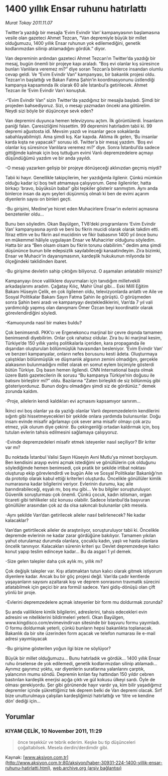 # 1400 yıllık Ensar ruhunu hatırlattı

*Murat Tokay 2011.11.07*

<div class="news-detail-text-todays">
 <div>
 </div>
 <div>
 </div>
 <div id="newsSpot">
  <font class="detail-spot">
   Twitter’a yazdığı bir mesajla ‘Evim Evindir Van’ kampanyasının başlamasına vesile olan gazeteci Ahmet Tezcan, “Van depremiyle büyük bir millet olduğumuzu, 1400 yıllık Ensar ruhunun yok edilemediğini, genetik kodlarımızdan silinip atılamadığını gördük.” diyor.
  </font>
 </div>
 <div id="newsText">
  <font class="detail-text">
   <p class="MsoNormal">
    Van depreminin ardından gazeteci Ahmet Tezcan’ın Twitter’da yazdığı bir mesaj, bugün önemli bir projeye kapı araladı. “Boş evi olanlar kış süresince bunları Vanlılara veremez mi?” diye soran Tezcan’a binlerce insandan olumlu cevap geldi. Ve “Evim Evindir Van” kampanyası, bir bakanlık projesi oldu. Tezcan’ın başlattığı ve Bakan Fatma Şahin’in koordinasyonunu üstlendiği kampanya kapsamında ilk olarak 60 aile İstanbul’a getirilecek. Ahmet Tezcan ile ‘Evim Evindir Van’ı konuştuk.
   </p>
   <p class="MsoNormal">
    -“Evim Evindir Van” sizin Twitter’da yazdığınız bir mesajla başladı. Şimdi bir projeden bahsediyoruz. Sizi, o mesajı yazmadan önceki ana götürelim. Neydi sizi böyle bir düşünceye sevk eden?
   </p>
   <p class="MsoNormal">
    Van depremini duyunca hemen televizyonu açtım. İlk görüntülerdi. İnsanların paniği falan. Çaresizliğimi hissettim. 99 depremini hatırladım tabii ki. 99 depremi ağustosta idi. Mevsim yazdı ve insanlar gece sokaklarda sabahlayabilmişti. Ama şimdi kış. Kar kapıda. Aklıma ilk gelen, ‘Bu insanlar karda kışta ne yapacak?’ sorusu idi. Twitter’a bir mesaj yazdım. ‘Boş evi olanlar kış süresince Vanlılara veremez mi?’ diye. Sonra İstanbul’da sadece gittiğimde kalmak için boş tuttuğum evimi Vanlı depremzedelere açmayı düşündüğümü yazdım ve bir anda yayıldı.
   </p>
   <p class="MsoNormal">
    -O mesajı yazarken gelişip bir projeye dönüşeceği aklınızdan geçmiş miydi?
   </p>
   <p class="MsoNormal">
    Tabii ki hayır. Genellikle takipçilerim, her yazdığımla ilgilenir. Çünkü mümkün olduğu kadar içi boş twit atmamaya çalışıyorum. Gene ilgilenirler, hatta birkaçı ‘bravo, büyüksün baba!’ gibi tepkiler gösterir sanmıştım. Aynı anda binlerce insan da aynı şeyleri düşünmüş olmalı ki ben de evimi açarım diyenlerin sayısı on binleri geçti.
   </p>
   <p class="MsoNormal">
    -Bu girişimi, Medine’ye hicret eden Muhacirlere Ensar’ın evlerini açmasına benzetenler oldu…
   </p>
   <p class="MsoNormal">
    Bunu ben söyledim. Okan Bayülgen, TV8’deki programlarını ‘Evim Evindir Van’ kampanyasına ayırdı ve beni bu fikrin mucidi olarak olarak takdim etti. İtiraz ettim ve bu fikrin asıl mucidinin ve fikir babasının 1400 yıl önce bunu en mükemmel hâliyle uygulayan Ensar ve Muhacirler olduğunu söyledim. Hatta bir ara “Ben olsam olsam bu fikrin torunu olabilirim.” dedim ama şimdi düşününce bunun bile edepsizlik sayılabileceği kanaatindeyim. Zira bizimki, Ensar ve Muhacir’in dayanışmasının, kardeşlik hukukunun milyonda bir ölçeğindeki taklidinden ibaret.
   </p>
   <p class="MsoNormal">
    -Bu girişime devletin sahip çıktığını biliyoruz. O aşamaları anlatabilir misiniz?
   </p>
   <p class="MsoNormal">
    Kampanyayı önce valiliklere duyurmaları için tanıdığım milletvekili arkadaşlarımı aradım. Çağatay Kılıç, Mahir Ünal gibi... Eski Millî Eğitim Bakanı Hüseyin Çelik, en çok ilgilenen oldu, televizyonlarda anlattı ve Aile ve Sosyal Politikalar Bakanı Sayın Fatma Şahin ile görüştü. O görüşmeden sonra Şahin beni aradı ve kampanyayı desteklediklerini, Van’da 7 yıl vali yardımcılığı yapmış olan danışmanı Ömer Özcan beyi koordinatör olarak görevlendirdiğini söyledi.
   </p>
   <p class="MsoNormal">
    -Kamuoyunda nasıl bir makes buldu?
   </p>
   <p class="MsoNormal">
    Çok benimsendi. PKK’cı ve Ergenekoncu marjinal bir çevre dışında tamamen benimsendi diyebilirim. Onlar çok rahatsız oldular. Zira bu iki marjinal kesim, Türkiye’de 150 yıllık yanlış politikalarla içeriden, kara propaganda ile dışarıdan oluşturulan bölünmüşlük havasından besleniyor. ‘Evim Evindir Van’ ve benzeri kampanyalar, onların nefes borusunu kesti âdeta. Oluşturmaya çalıştıkları bölünmüşlük ve düşmanlık algısının zemini olmadığını, gerçekle alakasının bulunmadığını millet olarak en somut eylem biçimiyle gösterdi bütün Türkiye. Dış basın hemen ilgilendi. CNN International başta olmak üzere Batılı gazetecilerin ilk sorusu “Bu kampanya Türkiye’nin doğusu ile batısını birleştirir mi?” oldu. Bazılarına “Zaten birleşikti de siz bölünmüş gibi gösteriyordunuz. Bunun doğru olmadığını şimdi siz de gördünüz.” demek zorunda kaldım.
   </p>
   <p class="MsoNormal">
    -Proje, ailelerin kendi kaldıkları evi açmasını kapsamıyor sanırım…
   </p>
   <p class="MsoNormal">
    İkinci evi boş olanlar ya da yazlığı olanlar Vanlı depremzedelerin kendilerini sığıntı gibi hissetmeyecekleri bir şekilde onlara yardımda bulunsunlar. Doğu insanı evinde misafir ağırlamayı çok sever ama misafir olmayı çok arzu etmez, yük olurum diye çekinir. Bu çekingenliği ortadan kaldırmak için, boş tutulan evlerin tahsis edilmesini sağlamaya çalışıyoruz.
   </p>
   <p class="MsoNormal">
    -Evinde depremzedeleri misafir etmek isteyenler nasıl seçiliyor? Bir kriter var mı?
   </p>
   <p class="MsoNormal">
    Bu noktada İstanbul Valisi Sayın Hüseyin Avni Mutlu’ya minnet borçluyum. Ben kendisini arayıp evimi açmak istediğimi ve gönüllülerin çok olduğunu söylediğimde hemen benimsedi, çok pratik bir şekilde irtibat noktası oluşturup ekip görevlendirdi ve bugün Aile ve Sosyal Politikalar Bakanlığı’nın da prototip olarak kabul ettiği kriterleri oluşturdu. Öncelikle gönüllüler kimlik numarasına kadar bilgilerini veriyor. Evlerinin durumu, kaç aile barındırabileceği, eşyalı mı, boş mu gibi… Ve bu bilgiler soruşturuluyor. Güvenlik soruşturması çok önemli. Çünkü çocuk, kadın istismarı, organ ticareti gibi tehlikeler söz konusu olabilir. Sadece İstanbul’da başvuran gönüllüler arasından çok az da olsa sakıncalı bulunanlar çıktı mesela.
   </p>
   <p class="MsoNormal">
    -Aynı şekilde Van’dan getirilecek aileler nasıl belirlenecek? Ne kadar kalacaklar?
   </p>
   <p class="MsoNormal">
    Van’dan getirtilecek aileler de araştırılıyor, soruşturuluyor tabii ki. Öncelikle depremde evlerinin ne kadar zarar gördüğüne bakılıyor. Tamamen yıkılan yahut oturulamaz durumda olanlara, çocuklu kadın, yaşlı ve hasta olanlara öncelik tanınıyor. Kalacakları sürenin kriteri şu: Devlet depremzedeye kalıcı konut yapıp teslim edinceye kadar… Bu da asgari 1 yıl demek.
   </p>
   <p class="MsoNormal">
    -Size gelen talepler daha çok aylık mı, yıllık mı?
   </p>
   <p class="MsoNormal">
    Çok değişik talepler var. Kışı atlatmaktan tutun kalıcı olarak gitmek istiyorum diyenlere kadar. Ancak bu bir göç projesi değil. Van’da çadır kentlerde yaşayanların sayısını azaltarak kışı ve deprem sonrasının travmatik sürecini atlatabilmek için geçici bir ara formül sadece. Yani gidiş-dönüşü olan çift yönlü bir proje.
   </p>
   <p class="MsoNormal">
    -Evlerini depremzedelere açmak isteyenler bir form mu doldurmak zorunda?
   </p>
   <p class="MsoNormal">
    Şu anda valiliklere kimlik bilgilerini, adreslerini, tahsis edecekleri evin adresini ve niteliklerini bildirmeleri yeterli. Okan Bayülgen, www.kingdisco.com/evimevindirvan sitesinde bir başvuru formu yayımladı. O formu doldurmak yeterli, çünkü bunların hepsi bakanlıkta toplanacak. Bakanlık da bir site üzerinden form açacak ve telefon numarası ile e-mail adresi yayımlayacak
   </p>
   <p class="MsoNormal">
    -Bu girişime gösterilen yoğun ilgi bize ne söylüyor?
   </p>
   <p class="MsoNormal">
    Büyük bir millet olduğumuzu… Bunu hatırladık ve gördük… 1400 yıllık Ensar ruhu örselense de yok edilemedi, genetik kodlarımızdan silinip atılamadı… Ayrımız gayrımız yoktu, var diyenlerin suratlarına yalanlarını çarptık, yalancının mumu söndü. Depremin kırılan fay hattından 150 yıldır cebren bastırılan kardeşlik enerjisi açığa çıktı ve gül kokusu ülkeyi sardı. Öyle de olması gerekiyordu. Şer gibi görünende hayır vardır ya, kim bilir yaşadığımız depremler içinde şükrettiğimiz tek deprem belki de Van depremi olacak. Sırf bize unutturulmaya çalışılan kardeşliğimizi hatırlattığı ve ‘titre ve kendine dön’ dediği için...
   </p>
  </font>
 </div>
 <div>
 </div>
 <div>
 </div>
</div>


## Yorumlar

### KIYAM ÇELİK, 10 November 2011, 11:29
> önce teşekkür ve tebrik ederim. Keşke bu tip düşünceleri çoğaltabilsek. Mesela derdin/derdimdir gibi.

Kaynak: [www.aksiyon.com.tr](http://www.aksiyon.com.tr:80/aksiyon/haber-30931-224-1400-yillik-ensar-ruhunu-hatirlatti.html), [web.archive.org (arşiv bağlantısı)](http://web.archive.org/web/20120203145622/http://www.aksiyon.com.tr:80/aksiyon/haber-30931-224-1400-yillik-ensar-ruhunu-hatirlatti.html)
